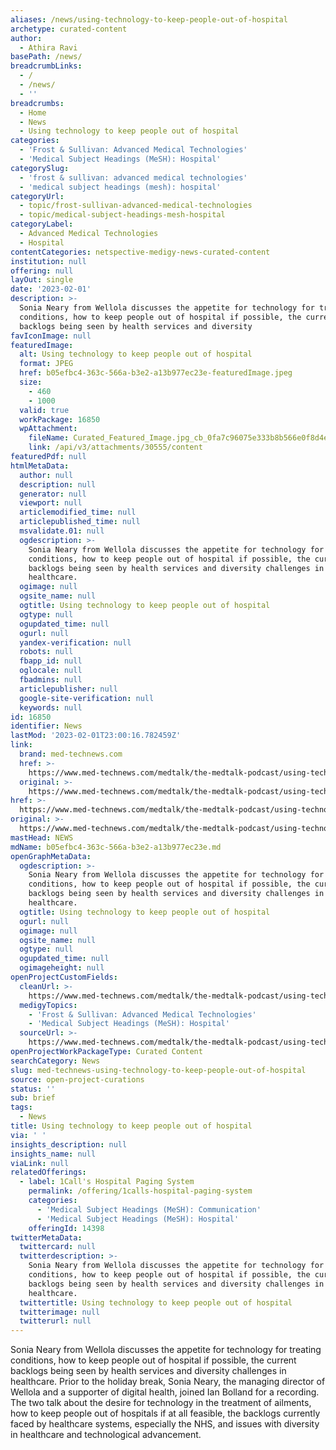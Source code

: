 ```yaml
---
aliases: /news/using-technology-to-keep-people-out-of-hospital
archetype: curated-content
author:
  - Athira Ravi
basePath: /news/
breadcrumbLinks:
  - /
  - /news/
  - ''
breadcrumbs:
  - Home
  - News
  - Using technology to keep people out of hospital
categories:
  - 'Frost & Sullivan: Advanced Medical Technologies'
  - 'Medical Subject Headings (MeSH): Hospital'
categorySlug:
  - 'frost & sullivan: advanced medical technologies'
  - 'medical subject headings (mesh): hospital'
categoryUrl:
  - topic/frost-sullivan-advanced-medical-technologies
  - topic/medical-subject-headings-mesh-hospital
categoryLabel:
  - Advanced Medical Technologies
  - Hospital
contentCategories: netspective-medigy-news-curated-content
institution: null
offering: null
layOut: single
date: '2023-02-01'
description: >-
  Sonia Neary from Wellola discusses the appetite for technology for treating
  conditions, how to keep people out of hospital if possible, the current
  backlogs being seen by health services and diversity
favIconImage: null
featuredImage:
  alt: Using technology to keep people out of hospital
  format: JPEG
  href: b05efbc4-363c-566a-b3e2-a13b977ec23e-featuredImage.jpeg
  size:
    - 460
    - 1000
  valid: true
  workPackage: 16850
  wpAttachment:
    fileName: Curated_Featured_Image.jpg_cb_0fa7c96075e333b8b566e0f8d4ef199d_w_1200
    link: /api/v3/attachments/30555/content
featuredPdf: null
htmlMetaData:
  author: null
  description: null
  generator: null
  viewport: null
  articlemodified_time: null
  articlepublished_time: null
  msvalidate.01: null
  ogdescription: >-
    Sonia Neary from Wellola discusses the appetite for technology for treating
    conditions, how to keep people out of hospital if possible, the current
    backlogs being seen by health services and diversity challenges in
    healthcare.
  ogimage: null
  ogsite_name: null
  ogtitle: Using technology to keep people out of hospital
  ogtype: null
  ogupdated_time: null
  ogurl: null
  yandex-verification: null
  robots: null
  fbapp_id: null
  oglocale: null
  fbadmins: null
  articlepublisher: null
  google-site-verification: null
  keywords: null
id: 16850
identifier: News
lastMod: '2023-02-01T23:00:16.782459Z'
link:
  brand: med-technews.com
  href: >-
    https://www.med-technews.com/medtalk/the-medtalk-podcast/using-technology-to-keep-people-out-of-hospital/
  original: >-
    https://www.med-technews.com/medtalk/the-medtalk-podcast/using-technology-to-keep-people-out-of-hospital/
href: >-
  https://www.med-technews.com/medtalk/the-medtalk-podcast/using-technology-to-keep-people-out-of-hospital/
original: >-
  https://www.med-technews.com/medtalk/the-medtalk-podcast/using-technology-to-keep-people-out-of-hospital/
mastHead: NEWS
mdName: b05efbc4-363c-566a-b3e2-a13b977ec23e.md
openGraphMetaData:
  ogdescription: >-
    Sonia Neary from Wellola discusses the appetite for technology for treating
    conditions, how to keep people out of hospital if possible, the current
    backlogs being seen by health services and diversity challenges in
    healthcare.
  ogtitle: Using technology to keep people out of hospital
  ogurl: null
  ogimage: null
  ogsite_name: null
  ogtype: null
  ogupdated_time: null
  ogimageheight: null
openProjectCustomFields:
  cleanUrl: >-
    https://www.med-technews.com/medtalk/the-medtalk-podcast/using-technology-to-keep-people-out-of-hospital/
  medigyTopics:
    - 'Frost & Sullivan: Advanced Medical Technologies'
    - 'Medical Subject Headings (MeSH): Hospital'
  sourceUrl: >-
    https://www.med-technews.com/medtalk/the-medtalk-podcast/using-technology-to-keep-people-out-of-hospital/
openProjectWorkPackageType: Curated Content
searchCategory: News
slug: med-technews-using-technology-to-keep-people-out-of-hospital
source: open-project-curations
status: ''
sub: brief
tags:
  - News
title: Using technology to keep people out of hospital
via: ' '
insights_description: null
insights_name: null
viaLink: null
relatedOfferings:
  - label: 1Call's Hospital Paging System
    permalink: /offering/1calls-hospital-paging-system
    categories:
      - 'Medical Subject Headings (MeSH): Communication'
      - 'Medical Subject Headings (MeSH): Hospital'
    offeringId: 14398
twitterMetaData:
  twittercard: null
  twitterdescription: >-
    Sonia Neary from Wellola discusses the appetite for technology for treating
    conditions, how to keep people out of hospital if possible, the current
    backlogs being seen by health services and diversity challenges in
    healthcare.
  twittertitle: Using technology to keep people out of hospital
  twitterimage: null
  twitterurl: null
---
```

<p>Sonia Neary from Wellola discusses the appetite for technology for treating conditions, how to keep people out of hospital if possible, the current backlogs being seen by health services and diversity challenges in healthcare. Prior to the holiday break, Sonia Neary, the managing director of Wellola and a supporter of digital health, joined Ian Bolland for a recording. The two talk about the desire for technology in the treatment of ailments, how to keep people out of hospitals if at all feasible, the backlogs currently faced by healthcare systems, especially the NHS, and issues with diversity in healthcare and technological advancement.</p>